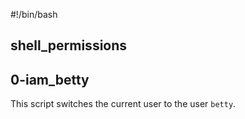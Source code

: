 #!/bin/bash
## shell_permissions
## 0-iam_betty
This script switches the current user to the user `betty`.

